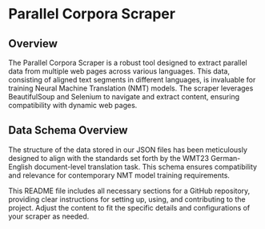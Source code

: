 # Parallel Corpora Scraper

## Overview
The Parallel Corpora Scraper is a robust tool designed to extract parallel data from multiple web pages across various languages. This data, consisting of aligned text segments in different languages, is invaluable for training Neural Machine Translation (NMT) models. The scraper leverages BeautifulSoup and Selenium to navigate and extract content, ensuring compatibility with dynamic web pages.

## Data Schema Overview
The structure of the data stored in our JSON files has been meticulously designed to align with the standards set forth by the WMT23 German-English document-level translation task. This schema ensures compatibility and relevance for contemporary NMT model training requirements.

This README file includes all necessary sections for a GitHub repository, providing clear instructions for setting up, using, and contributing to the project. Adjust the content to fit the specific details and configurations of your scraper as needed.
 
